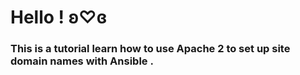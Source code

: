 

# Hello !  ʚ♡ɞ
### This is a tutorial learn how to use Apache 2 to set up site domain names with Ansible .
